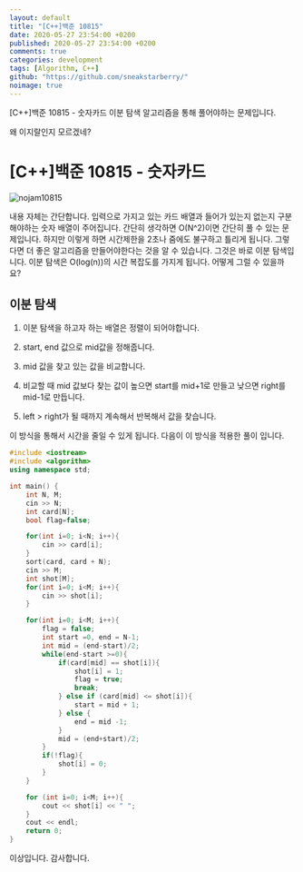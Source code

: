 ```yaml
---
layout: default
title: "[C++]백준 10815"
date: 2020-05-27 23:54:00 +0200
published: 2020-05-27 23:54:00 +0200
comments: true
categories: development
tags: [Algorithm, C++]
github: "https://github.com/sneakstarberry/"
noimage: true
---
```

[C++]백준 10815 - 숫자카드
이분 탐색 알고리즘을 통해 풀어야하는 문제입니다.
 
 왜 이지랄인지 모르겠네?


<!-- more -->

# [C++]백준 10815 - 숫자카드
<img src = "/assets/images{{page.id}}/problem.JPG" alt = "nojam10815" class = "img-responsive">

 내용 자체는 간단합니다. 입력으로 가지고 있는 카드 배열과 들어가 있는지 없는지 구분해야하는 숫자 배열이 주어집니다. 간단히 생각하면 O(N^2)이면 간단히 풀 수 있는 문제입니다. 하지만 이렇게 하면 시간제한을 2초나 줌에도 불구하고 틀리게 됩니다. 그렇다면 더 좋은 알고리즘을 만들어야한다는 것을 알 수 있습니다. 
 그것은 바로 이분 탐색입니다. 이분 탐색은 O(log(n))의 시간 복잡도를 가지게 됩니다. 어떻게 그럴 수 있을까요?

이분 탐색
----------

 1. 이분 탐색을 하고자 하는 배열은 정렬이 되어야합니다.

 2. start, end 값으로 mid값을 정해줍니다.

 3. mid 값을 찾고 있는 값을 비교합니다.
 
 4. 비교할 때 mid 값보다 찾는 값이 높으면 start를 mid+1로 만들고 낮으면 right를 mid-1로 만듭니다.

 5. left > right가 될 때까지 계속해서 반복해서 값을 찾습니다.

 이 방식을 통해서 시간을 줄일 수 있게 됩니다. 다음이 이 방식을 적용한 풀이 입니다.
 
```c++
#include <iostream>
#include <algorithm>
using namespace std;

int main() {
    int N, M;
    cin >> N;
    int card[N];
    bool flag=false;

    for(int i=0; i<N; i++){
        cin >> card[i];
    }
    sort(card, card + N);
    cin >> M;
    int shot[M];
    for(int i=0; i<M; i++){
        cin >> shot[i];
    }

    for(int i=0; i<M; i++){
        flag = false;
        int start =0, end = N-1;
        int mid = (end-start)/2;
        while(end-start >=0){
            if(card[mid] == shot[i]){
                shot[i] = 1;
                flag = true;
                break;
            } else if (card[mid] <= shot[i]){
                start = mid + 1;
            } else {
                end = mid -1;
            }
            mid = (end+start)/2;
        }
        if(!flag){
            shot[i] = 0;
        }
    }

    for (int i=0; i<M; i++){
        cout << shot[i] << " ";
    }
    cout << endl;
    return 0;
}
```

이상입니다. 감사합니다.